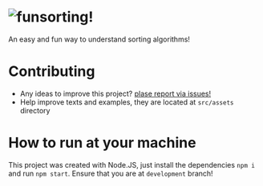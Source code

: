 ![funsorting!](https://funsorting.github.io/src/assets/logo.png)
======
An easy and fun way to understand sorting algorithms!

# Contributing
- Any ideas to improve this project? [plase report via issues!](https://github.com/funsorting/funsorting.github.io/issues)
- Help improve texts and examples, they are located at `src/assets` directory

# How to run at your machine
This project was created with Node.JS, just install the dependencies `npm i` and run `npm start`. Ensure that you are at `development` branch!
